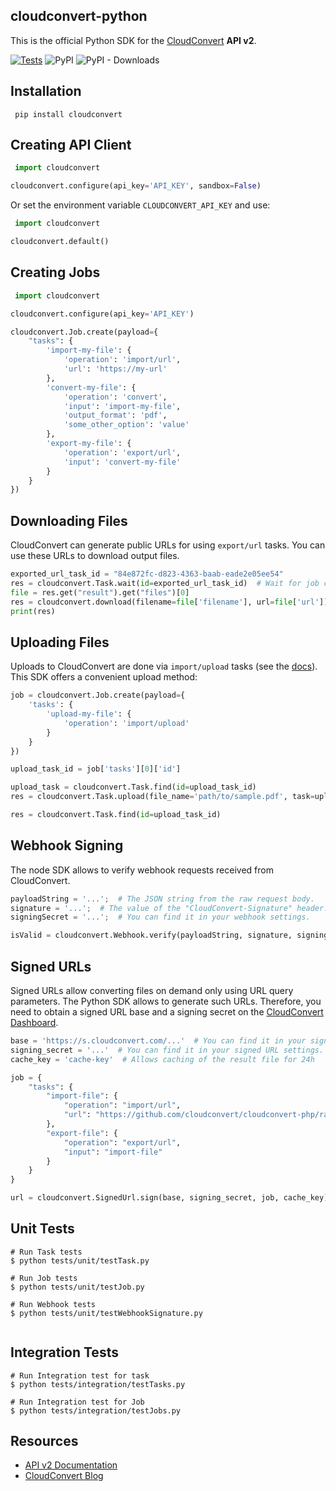 ## cloudconvert-python

This is the official Python SDK for the [CloudConvert](https://cloudconvert.com/api/v2) **API v2**.

[![Tests](https://github.com/cloudconvert/cloudconvert-python/actions/workflows/run-tests.yml/badge.svg)](https://github.com/cloudconvert/cloudconvert-python/actions/workflows/run-tests.yml)
![PyPI](https://img.shields.io/pypi/v/cloudconvert)
![PyPI - Downloads](https://img.shields.io/pypi/dm/cloudconvert)

## Installation

```
 pip install cloudconvert
```

## Creating API Client

```py
 import cloudconvert

cloudconvert.configure(api_key='API_KEY', sandbox=False)
```

Or set the environment variable `CLOUDCONVERT_API_KEY` and use:

```py
 import cloudconvert

cloudconvert.default()
```

## Creating Jobs

```py
 import cloudconvert

cloudconvert.configure(api_key='API_KEY')

cloudconvert.Job.create(payload={
    "tasks": {
        'import-my-file': {
            'operation': 'import/url',
            'url': 'https://my-url'
        },
        'convert-my-file': {
            'operation': 'convert',
            'input': 'import-my-file',
            'output_format': 'pdf',
            'some_other_option': 'value'
        },
        'export-my-file': {
            'operation': 'export/url',
            'input': 'convert-my-file'
        }
    }
})

```

## Downloading Files

CloudConvert can generate public URLs for using `export/url` tasks. You can use these URLs to download output files.

```py
exported_url_task_id = "84e872fc-d823-4363-baab-eade2e05ee54"
res = cloudconvert.Task.wait(id=exported_url_task_id)  # Wait for job completion
file = res.get("result").get("files")[0]
res = cloudconvert.download(filename=file['filename'], url=file['url'])
print(res)
```

## Uploading Files

Uploads to CloudConvert are done via `import/upload` tasks (see
the [docs](https://cloudconvert.com/api/v2/import#import-upload-tasks)). This SDK offers a convenient upload method:

```py
job = cloudconvert.Job.create(payload={
    'tasks': {
        'upload-my-file': {
            'operation': 'import/upload'
        }
    }
})

upload_task_id = job['tasks'][0]['id']

upload_task = cloudconvert.Task.find(id=upload_task_id)
res = cloudconvert.Task.upload(file_name='path/to/sample.pdf', task=upload_task)

res = cloudconvert.Task.find(id=upload_task_id)
```

## Webhook Signing

The node SDK allows to verify webhook requests received from CloudConvert.

```py
payloadString = '...';  # The JSON string from the raw request body.
signature = '...';  # The value of the "CloudConvert-Signature" header.
signingSecret = '...';  # You can find it in your webhook settings.

isValid = cloudconvert.Webhook.verify(payloadString, signature, signingSecret);  # returns true or false
```

## Signed URLs

Signed URLs allow converting files on demand only using URL query parameters. The Python SDK allows to generate such
URLs. Therefore, you need to obtain a signed URL base and a signing secret on
the [CloudConvert Dashboard](https://cloudconvert.com/dashboard/api/v2/signed-urls).

```py
base = 'https://s.cloudconvert.com/...'  # You can find it in your signed URL settings.
signing_secret = '...'  # You can find it in your signed URL settings.
cache_key = 'cache-key'  # Allows caching of the result file for 24h

job = {
    "tasks": {
        "import-file": {
            "operation": "import/url",
            "url": "https://github.com/cloudconvert/cloudconvert-php/raw/master/tests/Integration/files/input.pdf"
        },
        "export-file": {
            "operation": "export/url",
            "input": "import-file"
        }
    }
}

url = cloudconvert.SignedUrl.sign(base, signing_secret, job, cache_key);  # returns the URL
```

## Unit Tests

```
# Run Task tests
$ python tests/unit/testTask.py

# Run Job tests
$ python tests/unit/testJob.py

# Run Webhook tests
$ python tests/unit/testWebhookSignature.py
 
```

## Integration Tests

```
# Run Integration test for task
$ python tests/integration/testTasks.py 

# Run Integration test for Job
$ python tests/integration/testJobs.py 

```

## Resources

* [API v2 Documentation](https://cloudconvert.com/api/v2)
* [CloudConvert Blog](https://cloudconvert.com/blog)
